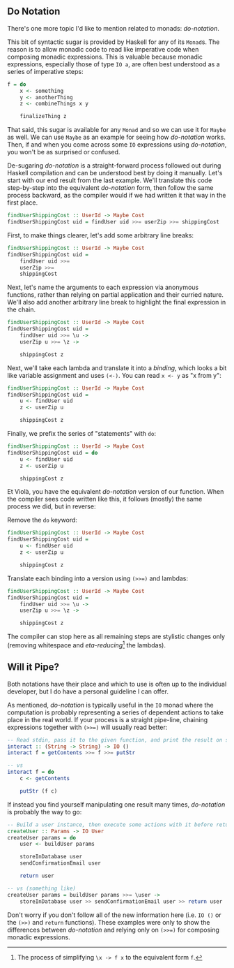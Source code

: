 ## Do Notation

There's one more topic I'd like to mention related to monads: *do-notation*.

This bit of syntactic sugar is provided by Haskell for any of its `Monad`s. The
reason is to allow monadic code to read like imperative code when composing
monadic expressions. This is valuable because monadic expressions, especially
those of type `IO a`, are often best understood as a series of imperative steps:

```haskell
f = do
    x <- something
    y <- anotherThing
    z <- combineThings x y

    finalizeThing z
```

That said, this sugar is available for any `Monad` and so we can use it for
`Maybe` as well. We can use `Maybe` as an example for seeing how *do-notation*
works. Then, if and when you come across some `IO` expressions using
*do-notation*, you won't be as surprised or confused.

De-sugaring *do-notation* is a straight-forward process followed out during
Haskell compilation and can be understood best by doing it manually. Let's start
with our end result from the last example. We'll translate this code
step-by-step into the equivalent *do-notation* form, then follow the same
process backward, as the compiler would if we had written it that way in the
first place.

```haskell
findUserShippingCost :: UserId -> Maybe Cost
findUserShippingCost uid = findUser uid >>= userZip >>= shippingCost
```

First, to make things clearer, let's add some arbitrary line breaks:

```haskell
findUserShippingCost :: UserId -> Maybe Cost
findUserShippingCost uid =
    findUser uid >>=
    userZip >>=
    shippingCost
```

Next, let's name the arguments to each expression via anonymous functions,
rather than relying on partial application and their curried nature. We'll also
add another arbitrary line break to highlight the final expression in the chain.

```haskell
findUserShippingCost :: UserId -> Maybe Cost
findUserShippingCost uid =
    findUser uid >>= \u ->
    userZip u >>= \z ->

    shippingCost z
```

Next, we'll take each lambda and translate it into a *binding*, which looks a
bit like variable assignment and uses `(<-)`. You can read `x <- y` as "x from
y":

```haskell
findUserShippingCost :: UserId -> Maybe Cost
findUserShippingCost uid =
    u <- findUser uid
    z <- userZip u

    shippingCost z
```

Finally, we prefix the series of "statements" with `do`:

```haskell
findUserShippingCost :: UserId -> Maybe Cost
findUserShippingCost uid = do
    u <- findUser uid
    z <- userZip u

    shippingCost z
```

Et Violà, you have the equivalent *do-notation* version of our function. When
the compiler sees code written like this, it follows (mostly) the same process
we did, but in reverse:

Remove the `do` keyword:

```haskell
findUserShippingCost :: UserId -> Maybe Cost
findUserShippingCost uid =
    u <- findUser uid
    z <- userZip u

    shippingCost z
```

Translate each binding into a version using `(>>=)` and lambdas:

```haskell
findUserShippingCost :: UserId -> Maybe Cost
findUserShippingCost uid =
    findUser uid >>= \u ->
    userZip u >>= \z ->

    shippingCost z
```

The compiler can stop here as all remaining steps are stylistic changes only
(removing whitespace and *eta-reducing*[^eta-reduce] the lambdas).

[^eta-reduce]: The process of simplifying `\x -> f x` to the equivalent form `f`.

## Will it Pipe?

Both notations have their place and which to use is often up to the individual
developer, but I do have a personal guideline I can offer.

As mentioned, *do-notation* is typically useful in the `IO` monad where the
computation is probably representing a series of dependent actions to take place
in the real world. If your process is a straight pipe-line, chaining expressions
together with `(>>=)` will usually read better:

```haskell
-- Read stdin, pass it to the given function, and print the result on stdout
interact :: (String -> String) -> IO ()
interact f = getContents >>= f >>= putStr

-- vs
interact f = do
    c <- getContents

    putStr (f c)
```

If instead you find yourself manipulating one result many times, *do-notation*
is probably the way to go:

```haskell
-- Build a user instance, then execute some actions with it before returning
createUser :: Params -> IO User
createUser params = do
    user <- buildUser params

    storeInDatabase user
    sendConfirmationEmail user

    return user

-- vs (something like)
createUser params = buildUser params >>= \user ->
    storeInDatabase user >> sendConfirmationEmail user >> return user
```

Don't worry if you don't follow all of the new information here (i.e. `IO ()` or
the `(>>)` and `return` functions). These examples were only to show the
differences between *do-notation* and relying only on `(>>=)` for composing
monadic expressions.
